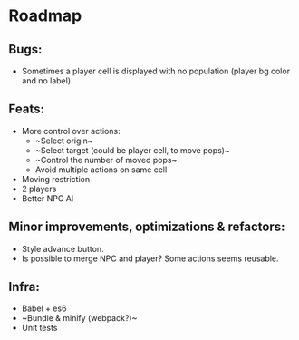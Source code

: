 # Roadmap

## Bugs:
* Sometimes a player cell is displayed with no population (player bg color and no label).

## Feats:
* More control over actions:
    - ~Select origin~
    - ~Select target (could be player cell, to move pops)~
    - ~Control the number of moved pops~
    - Avoid multiple actions on same cell
* Moving restriction
* 2 players
* Better NPC AI

## Minor improvements, optimizations & refactors:
* Style advance button.
* Is possible to merge NPC and player? Some actions seems reusable.

## Infra:
* Babel + es6
* ~Bundle & minify (webpack?)~
* Unit tests
